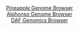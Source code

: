 <div id="Pineapple_Genome_Browser" align="center">
  <a href="https://igv.org/app/?sessionURL=blob:zZJfa9swFMW_i6BlA8e27NiODWW4XZam6doswc1IKUZ2ZEdUfxxJsZuEfPdpZWMvfWgeNgZ6kC5Xuucc_Q6gxVIRwUECPBsGNoTAAmotujliDcV3iGEFkgpRhS0gcYUl5iUGyQFUSGmUzW7NzbXWjUoch.imxxCvha18GzG0Fxx1yi4Fc64EpagQEmkhlXMpUSscUre9DheoaWwz27cDZ4U0chBt1oIr4TSY13ln3st_l_Iac8FwzrZUk1cBudFjNK7sCn1KF_O0LLFSE7wbry7SyTh98IfZchReLbP760UWLs7npOZIbyW.GO.3fuhLl1XhdOinelnCB8Yz5H1TZ_7n8.FLQyRWFzCCAz_0BlHfBEP4Cr_8T57NIif6xg9dBfUtWu67tL7KzrzL78sFo8NmKl..vuk8AEcLUFFuDQmgXMsoga7lu6EVeGHv5xYOLNeNTT5SEJA8PllAS1Q.m_bHA9C7xvACFN5sX9GxgJArLEHSi103gnHsBf2o78YxPFoHsJX074X7JZvFkeulnhfmFaHawLzKFW.UjTi327Ky6_2Jae5Gabuh05vniNzCOJvf9Wf0uuCa8bcpCox_M_r1A43R9yj6J9y9R4iti1Nh09OlFKNgOpSTzWxy37_csHpcjMbzxeDNeEJj9rRoKiEZ0qbfVMzxF20tkgRxbQotUaQglOjdwqQoOpBAzzfQglJQYSgEsi4.uJZrwcD9.AdO__h0_AE-">Pineapple Genome Browser</a>
</div>
<div id="Alphonso_Genome_Browser" align="center">
  <a href="https://igv.org/app/?sessionURL=blob:zZJRa9swFIX_i6BlA8eW7dixDWW4Wdqm6ZK1qWdIKebGlh21tuRKipM25L9PKxt76aB52BjoQbpc6Z5z9O1QR4SknKEIOabtmbaNDCRXfDOHpq3JFBoiUVRCLYmBBCmJICwnKNqhEqSC5OZK31wp1crIsqhqew2wipvSNaGBF85gI82cN9aQ1zUsuQDFhbROBXTcolXX25AltK2pZ7umZxWgwIK6XXEmudUSVmUb_V72q5RVhPGGZM26VvRVQKb1aI2FWcKnOJ3HeU6knJDncXEST8bxN3eULM794SKZXaSJnx7PacVArQU52U7Z45U_287GoeNO8O2qhWkQpFdJIo_cz8ejbUsFkSf2wA5c3wlwXwdDWUG2_5NnveiBvtMwLCkUzlMORXz29cso7R4vz4fD.cP4Td8e2huo5vlac4DylRhENjZc7Bue4_d.bO3AwDjU6QhOUXR3byAlIH_U7Xc7pJ5bTQuS5Gn9Co6BuCiIQFEvxHhgh6Hj9Qd9HIb23tihtaj_XrRnyU04wE7sOH5W0lpplItMslaawJjZ5aVZvRyYpbsYjxbhNOhP6nR95JwN0jRn.er6Or7Vp_gPeRpIj3_9Qm32Par.CXnvEWKq5aG4ycnDy8VpEF76vLpNH1y3kH1vFs54F7wZj6_NHhZNyUUDSvfrij7.JK4DQYEpXeiopEtaU_Wc6hT5BkW242pwUc5rrklEolp.wAY2bA9__A2ou7_ffwc-">Alphonso Genome Browser</a>
</div>


<div id="DAF_Genomics_Browser" align="center">
  <a href="https://igv.org/app/?sessionURL=blob:tZFra9swFIb_iyD95EskO3ZsCMPrkjZL07XJ7GwpJZzZsi1mW64kz2lD_vtE1jHYhTHoQBIS5_K.Os8BfaFCMt6gEBELjyyMkYFkyfs11G1Fr6GmEoU5VJIaSNCcCtqkFIUHlINUEK.udGWpVCtD284gNwva8Jql0pKOBa0peadKqlNNYkENT7yBXlopr3WyAhuqtuSN5DakKZXSHNotbYpdD_r4HtudWtJd3VWKnVR32oQ2llk5aLesyej.L0b.g7Je7FW0WUen.gV9nGeTaDGPEmcaby.882387nITe5uzNSsaUJ2gkyV0y2XqCjZNeudyQGZVX8zOn9qLzXR1O3DenE33LRNUTrCPx45HxmOMjgaqeNppCCgtBQ6xa_hkbBDXNZ.vzsjTUxCcofDu3kBKQPpZp98dkHpsNSok6UN3omYgLjIqUGgGw6GPg4CMXN8dBgE.GgfUieqFWc7iVeAPSUSIZ32CWuvnrDoNUAv9GnwpkD911vufQbGPV4sPSYKLOXFIstrfvH0oB.T1e7Ut.9.CItr_Hz.Wc1GD0qFvz2csUGm9mjbqBxfneH_8Cg--">DAF Genomics Browser</a>
</div>
